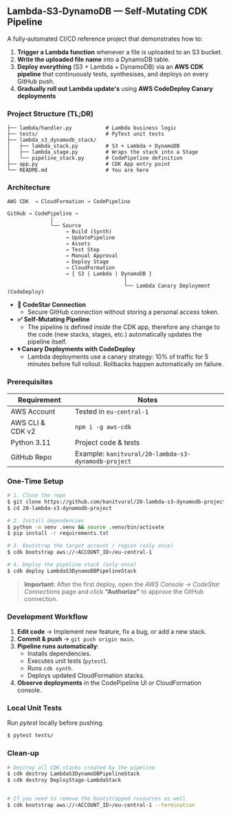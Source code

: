 ## Lambda‑S3‑DynamoDB — Self‑Mutating CDK Pipeline

A fully‑automated CI/CD reference project that demonstrates how to:

1. **Trigger a Lambda function** whenever a file is uploaded to an S3 bucket.
2. **Write the uploaded file name** into a DynamoDB table.
3. **Deploy everything** (S3 + Lambda + DynamoDB) via an **AWS CDK pipeline** that continuously tests, synthesises, and deploys on every GitHub push.
4. **Gradually roll out Lambda update's** using **AWS CodeDeploy Canary deployments** 

### Project Structure (TL;DR)

```
├── lambda/handler.py           # Lambda business logic
├── tests/                      # PyTest unit tests
├── lambda_s3_dynamodb_stack/
│   ├── lambda_stack.py         # S3 + Lambda + DynamoDB
│   ├── lambda_stage.py         # Wraps the stack into a Stage
│   └── pipeline_stack.py       # CodePipeline definition
├── app.py                      # CDK App entry point
└── README.md                   # You are here
```

### Architecture

```
AWS CDK  → CloudFormation → CodePipeline

GitHub → CodePipeline → 
              │
              └── Source 
                   → Build (Synth) 
                   → UpdatePipeline 
                   → Assets 
                   → Test Step 
                   → Manual Approval 
                   → Deploy Stage 
                   → CloudFormation 
                   → { S3 | Lambda | DynamoDB }
                                      │
                                      └── Lambda Canary Deployment (CodeDeploy)
```
* **🔐 CodeStar Connection** 
  - Secure GitHub connection without storing a personal access token.
* **✅ Self‑Mutating Pipeline** 
  - The pipeline is defined *inside* the CDK app, therefore any change to the code (new stacks, stages, etc.) automatically updates the pipeline itself.
* **🌀 Canary Deployments with CodeDeploy** 
  - Lambda deployments use a canary strategy: 10% of traffic for 5 minutes before full rollout. Rollbacks happen automatically on failure.

### Prerequisites

| Requirement | Notes |
|-------------|-------|
| AWS Account | Tested in `eu‑central‑1` |
| AWS CLI & CDK v2 | `npm i -g aws-cdk` |
| Python 3.11 | Project code & tests |
| GitHub Repo | Example: `kanitvural/20-lambda-s3-dynamodb-project` |

### One‑Time Setup

```bash
# 1. Clone the repo
$ git clone https://github.com/kanitvural/20-lambda-s3-dynamodb-project.git
$ cd 20-lambda-s3-dynamodb-project

# 2. Install dependencies
$ python -m venv .venv && source .venv/bin/activate
$ pip install -r requirements.txt

# 3. Bootstrap the target account / region (only once)
$ cdk bootstrap aws://<ACCOUNT_ID>/eu-central-1

# 4. Deploy the pipeline stack (only once)
$ cdk deploy LambdaS3DynamoDBPipelineStack
```

> **Important:** After the first deploy, open the *AWS Console → CodeStar Connections* page and click **“Authorize”** to approve the GitHub connection.

### Development Workflow

1. **Edit code** → Implement new feature, fix a bug, or add a new stack.
2. **Commit & push** → `git push origin main`.
3. **Pipeline runs automatically**:
   * Installs dependencies.
   * Executes unit tests (`pytest`).
   * Runs `cdk synth`.
   * Deploys updated CloudFormation stacks.
4. **Observe deployments** in the CodePipeline UI or CloudFormation console.

### Local Unit Tests

Run *pytest* locally before pushing:

```bash
$ pytest tests/
```

### Clean‑up

```bash
# Destroy all CDK stacks created by the pipeline
$ cdk destroy LambdaS3DynamoDBPipelineStack
$ cdk destroy DeployStage-LambdaStack


# If you need to remove the bootstrapped resources as well
$ cdk bootstrap aws://<ACCOUNT_ID>/eu-central-1 --termination
```

